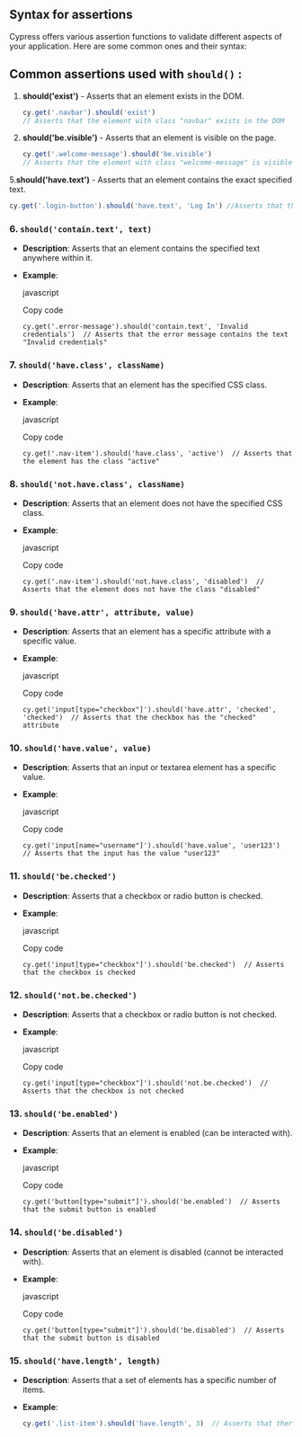 ## Syntax for assertions 
Cypress offers various assertion functions to validate different aspects of your application. Here are some common ones and their syntax:
## **Common assertions used with `should()`** :

1. **should('exist')** -  Asserts that an element exists in the DOM.

 
	```javascript
	cy.get('.navbar').should('exist')  
	// Asserts that the element with class "navbar" exists in the DOM 
	```
 2. **should('be.visible')** - Asserts that an element is visible on the page.

	```javascript
	cy.get('.welcome-message').should('be.visible') 
    // Asserts that the element with class "welcome-message" is visible
	 ```
    
 5.**should('have.text')** -  Asserts that an element contains the exact specified text.   

```javascript
cy.get('.login-button').should('have.text', 'Log In') //Asserts that the button has the exact text "Log In"
```
### 6. **`should('contain.text', text)`**

-   **Description**: Asserts that an element contains the specified text anywhere within it.
-   **Example**:
    
    javascript
    
    Copy code
    
    `cy.get('.error-message').should('contain.text', 'Invalid credentials')  // Asserts that the error message contains the text "Invalid credentials"` 
    

### 7. **`should('have.class', className)`**

-   **Description**: Asserts that an element has the specified CSS class.
-   **Example**:
    
    javascript
    
    Copy code
    
    `cy.get('.nav-item').should('have.class', 'active')  // Asserts that the element has the class "active"` 
    

### 8. **`should('not.have.class', className)`**

-   **Description**: Asserts that an element does not have the specified CSS class.
-   **Example**:
    
    javascript
    
    Copy code
    
    `cy.get('.nav-item').should('not.have.class', 'disabled')  // Asserts that the element does not have the class "disabled"` 
    

### 9. **`should('have.attr', attribute, value)`**

-   **Description**: Asserts that an element has a specific attribute with a specific value.
-   **Example**:
    
    javascript
    
    Copy code
    
    `cy.get('input[type="checkbox"]').should('have.attr', 'checked', 'checked')  // Asserts that the checkbox has the "checked" attribute` 
    

### 10. **`should('have.value', value)`**

-   **Description**: Asserts that an input or textarea element has a specific value.
-   **Example**:
    
    javascript
    
    Copy code
    
    `cy.get('input[name="username"]').should('have.value', 'user123')  // Asserts that the input has the value "user123"` 
    

### 11. **`should('be.checked')`**

-   **Description**: Asserts that a checkbox or radio button is checked.
-   **Example**:
    
    javascript
    
    Copy code
    
    `cy.get('input[type="checkbox"]').should('be.checked')  // Asserts that the checkbox is checked` 
    

### 12. **`should('not.be.checked')`**

-   **Description**: Asserts that a checkbox or radio button is not checked.
-   **Example**:
    
    javascript
    
    Copy code
    
    `cy.get('input[type="checkbox"]').should('not.be.checked')  // Asserts that the checkbox is not checked` 
    

### 13. **`should('be.enabled')`**

-   **Description**: Asserts that an element is enabled (can be interacted with).
-   **Example**:
    
    javascript
    
    Copy code
    
    `cy.get('button[type="submit"]').should('be.enabled')  // Asserts that the submit button is enabled` 
    

### 14. **`should('be.disabled')`**

-   **Description**: Asserts that an element is disabled (cannot be interacted with).
-   **Example**:
    
    javascript
    
    Copy code
    
    `cy.get('button[type="submit"]').should('be.disabled')  // Asserts that the submit button is disabled` 
    

### 15. **`should('have.length', length)`**

-   **Description**: Asserts that a set of elements has a specific number of items.
-   **Example**:
    
	``` javascript
	cy.get('.list-item').should('have.length', 3)  // Asserts that there are exactly 3 elements with the class "list-item"
	```


<!--stackedit_data:
eyJoaXN0b3J5IjpbNDM0OTUzNjkyLDE2MDY3Mjg2NjIsLTIwOD
g3NDY2MTJdfQ==
-->